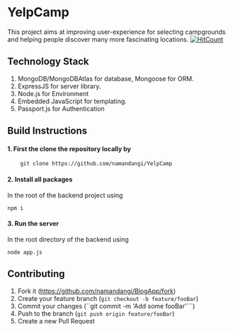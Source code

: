 # YelpCamp

This project aims at improving user-experience for selecting campgrounds and helping people discover many more fascinating locations.
[![HitCount](http://hits.dwyl.io/namandangi/YelpCamp.svg)](http://hits.dwyl.io/namandangi/YelpCamp)

## Technology Stack

1.  MongoDB/MongoDBAtlas for database, Mongoose for ORM.
2.  ExpressJS for server library.
3.  Node.js for Environment
3.  Embedded JavaScript for templating.
4.  Passport.js for Authentication

## Build Instructions 
 
 #### 1. First the clone the repository locally by 
  ```
      git clone https://github.com/namandangi/YelpCamp
  ```
 #### 2. Install all packages 
 
   In the root of the backend project using
  ```
  npm i
  ```
 #### 3. Run the server
 
   In the root directory of the backend using 
   ```
   node app.js
   ```
   
  ## Contributing
  
   1. Fork it (https://github.com/namandangi/BlogApp/fork)
   2. Create your feature branch  (```git checkout -b feature/fooBar```)
   3. Commit your changes (``git commit -m 'Add some fooBar'```)
   4. Push to the branch (```git push origin feature/fooBar```)
   5. Create a new Pull Request
  

      
  
  
  
